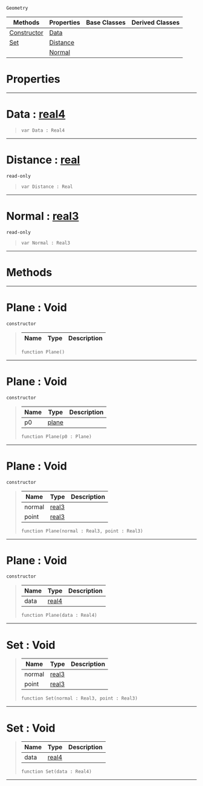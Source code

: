  `Geometry`

|Methods|Properties|Base Classes|Derived Classes|
|---|---|---|---|
|[ Constructor](https://plasmaengine.github.io/PlasmaDocs/Plasma1/C++/code_reference/class_reference/plane.md#plane-void)|[ Data](https://plasmaengine.github.io/PlasmaDocs/Plasma1/C++/code_reference/class_reference/plane.md#data-plasma-engine-documen)| | |
|[ Set](https://plasmaengine.github.io/PlasmaDocs/Plasma1/C++/code_reference/class_reference/plane.md#set-void)|[ Distance](https://plasmaengine.github.io/PlasmaDocs/Plasma1/C++/code_reference/class_reference/plane.md#distance-plasma-engine-doc)| | |
| |[ Normal](https://plasmaengine.github.io/PlasmaDocs/Plasma1/C++/code_reference/class_reference/plane.md#normal-plasma-engine-docum)| | |


 #  Properties


---  
 #  Data : [real4](https://plasmaengine.github.io/PlasmaDocs/Plasma1/C++/code_reference/lightning_base_types/real4.md)

> 
> ``` lang=cpp, name=Lightning
> var Data : Real4


---  
 #  Distance : [real](https://plasmaengine.github.io/PlasmaDocs/Plasma1/C++/code_reference/lightning_base_types/real.md)

 `read-only`

> 
> ``` lang=cpp, name=Lightning
> var Distance : Real


---  
 #  Normal : [real3](https://plasmaengine.github.io/PlasmaDocs/Plasma1/C++/code_reference/lightning_base_types/real3.md)

 `read-only`

> 
> ``` lang=cpp, name=Lightning
> var Normal : Real3


---  
 #  Methods


---  
 #  Plane : Void

 `constructor`

> 
> |Name|Type|Description|
> |---|---|---|
> ``` lang=cpp, name=Lightning
> function Plane()
> ``` 


---  
 #  Plane : Void

 `constructor`

> 
> |Name|Type|Description|
> |---|---|---|
> |p0|[plane](https://plasmaengine.github.io/PlasmaDocs/Plasma1/C++/code_reference/class_reference/plane.md)| |
> ``` lang=cpp, name=Lightning
> function Plane(p0 : Plane)
> ``` 


---  
 #  Plane : Void

 `constructor`

> 
> |Name|Type|Description|
> |---|---|---|
> |normal|[real3](https://plasmaengine.github.io/PlasmaDocs/Plasma1/C++/code_reference/lightning_base_types/real3.md)| |
> |point|[real3](https://plasmaengine.github.io/PlasmaDocs/Plasma1/C++/code_reference/lightning_base_types/real3.md)| |
> ``` lang=cpp, name=Lightning
> function Plane(normal : Real3, point : Real3)
> ``` 


---  
 #  Plane : Void

 `constructor`

> 
> |Name|Type|Description|
> |---|---|---|
> |data|[real4](https://plasmaengine.github.io/PlasmaDocs/Plasma1/C++/code_reference/lightning_base_types/real4.md)| |
> ``` lang=cpp, name=Lightning
> function Plane(data : Real4)
> ``` 


---  
 #  Set : Void

> 
> |Name|Type|Description|
> |---|---|---|
> |normal|[real3](https://plasmaengine.github.io/PlasmaDocs/Plasma1/C++/code_reference/lightning_base_types/real3.md)| |
> |point|[real3](https://plasmaengine.github.io/PlasmaDocs/Plasma1/C++/code_reference/lightning_base_types/real3.md)| |
> ``` lang=cpp, name=Lightning
> function Set(normal : Real3, point : Real3)
> ``` 


---  
 #  Set : Void

> 
> |Name|Type|Description|
> |---|---|---|
> |data|[real4](https://plasmaengine.github.io/PlasmaDocs/Plasma1/C++/code_reference/lightning_base_types/real4.md)| |
> ``` lang=cpp, name=Lightning
> function Set(data : Real4)
> ``` 


---  
 

 